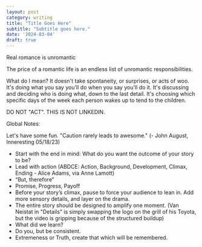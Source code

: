 ```yaml
---
layout: post
category: writing
title: "Title Goes Here"
subtitle: "Subtitle goes here."
date: '2024-03-04'
draft: true
---
```


Real romance is unromantic

The price of a romantic life is an endless list of unromantic responsibilities.

What do I mean? It doesn't take spontaneity, or surprises, or acts of woo. It's doing what you say you'll do when you say you'll do it. It's discussing and deciding who is doing what, down to the last detail. It's choosing which specific days of the week each person wakes up to tend to the children.



<!-- Notes: Talk about early days in the relationship when Kerri took charge of how things would work. This may be where it all falls apart since you don't want to tell everyone everything. Start here and see if you can make it work. You may have to bail. -->

DO NOT "ACT". THIS IS NOT LINKEDIN.

Global Notes:

Let's have some fun. "Caution rarely leads to awesome." (- John August, Inneresting 05/18/23)

- Start with the end in mind: What do you want the outcome of your story to be?
- Lead with action (ABDCE: Action, Background, Development, Climax, Ending - Alice Adams, via Anne Lamott)
- “But, therefore”
- Promise, Progress, Payoff
- Before your story’s climax, pause to force your audience to lean in. Add more sensory details, and layer on the drama.
- The entire story should be designed to amplify one moment. (Van Neistat in "Details" is simply swapping the logo on the grill of his Toyota, but the video is gripping because of the structured buildup)
- What did we learn?
- Do you, but be consistent.
- Extremeness or Truth, create that which will be remembered.